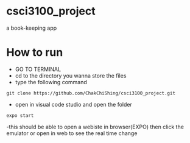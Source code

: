 # csci3100_project
a book-keeping app

# How to run
- GO TO TERMINAL
- cd to the directory you wanna store the files
- type the following command 
```
git clone https://github.com/ChakChiShing/csci3100_project.git
```

- open in visual code studio and open the folder
``` 
expo start 
```
-this should be able to open a webiste in browser(EXPO)    then  click the emulator or open in web to see the real time change


